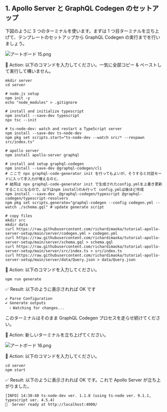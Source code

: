 ## 1. Apollo Server と GraphQL Codegen のセットアップ

下図のように 3 つのターミナルを使います。まずは 1 つ目ターミナルを立ち上げて、テンプレートのセットアップから GraphQL Codegen の実行までを行いましょう。

![アートボード 15.png](https://qiita-image-store.s3.ap-northeast-1.amazonaws.com/0/75738/2a1f7fc4-b122-eac6-1123-1bffec13dd34.png)

:large_orange_diamond: Action: 以下のコマンドを入力してください。一気に全部コピー & ペーストして実行して構いません。

```terminal
mkdir server
cd server

# node.js setup
npm init -y
echo "node_modules" > .gitignore

# install and initialize typescript
npm install --save-dev typescript
npx tsc --init

# ts-node-dev: watch and restart a TypeScript server
npm install --save-dev ts-node-dev
npm pkg set scripts.start="ts-node-dev --watch src/* --respawn src/index.ts"

# apollo server
npm install apollo-server graphql

# install and setup graphql-codegen
npm install --save-dev @graphql-codegen/cli
# ここで npx graphql-code-generator init を行ってもよいが、そうすると対話モードに入って手入力が増えるのと、
# 結局は npx graphql-code-generator init で生成されたconfig.ymlを上書き更新することになるので、以下はnpm installのみ行って config.ymlは後ほど作成
npm install --save-dev  @graphql-codegen/typescript @graphql-codegen/typescript-resolvers
npm pkg set scripts.generate="graphql-codegen --config codegen.yml --watch ./schema.gql" # update generate script

# copy files
mkdir src
mkdir data
curl https://raw.githubusercontent.com/richardimaoka/tutorial-apollo-server-setup/main/server/codegen.yml > codegen.yml
curl https://raw.githubusercontent.com/richardimaoka/tutorial-apollo-server-setup/main/server/schema.gql > schema.gql
curl https://raw.githubusercontent.com/richardimaoka/tutorial-apollo-server-setup/main/server/src/index.ts > src/index.ts
curl https://raw.githubusercontent.com/richardimaoka/tutorial-apollo-server-setup/main/server/data/Query.json > data/Query.json
```

:large_orange_diamond: Action: 以下のコマンドを入力してください。

```terminal
npm run generate
```

:white_check_mark: Result: 以下のように表示されれば OK です

```terminal
✔ Parse Configuration
✔ Generate outputs
  ℹ Watching for changes...
```

このターミナルはそのまま GraphQL Codegen プロセスを走らせ続けてください。

:large_orange_diamond: Action: 新しいターミナルを立ち上げてください。

![アートボード 16.png](https://qiita-image-store.s3.ap-northeast-1.amazonaws.com/0/75738/bee9641c-c23d-7dc1-3518-b09e7d212a58.png)

:large_orange_diamond: Action: 以下のコマンドを入力してください。

```terminal
cd server
npm start
```

:white_check_mark: Result: 以下のように表示されれば OK です。これで Apollo Server が立ち上がりました。

```terminal
[INFO] 14:30:40 ts-node-dev ver. 1.1.8 (using ts-node ver. 9.1.1, typescript ver. 4.5.4)
🚀  Server ready at http://localhost:4000/
```
